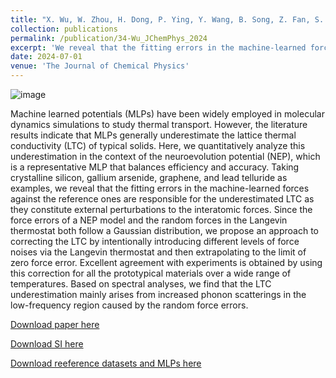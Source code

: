 ```yaml
---
title: "X. Wu, W. Zhou, H. Dong, P. Ying, Y. Wang, B. Song, Z. Fan, S. Xiong, Correcting force error-induced underestimation of lattice thermal conductivity in machine learning molecular dynamics. The Journal of Chemical Physics 161, 014103 (2024)."
collection: publications
permalink: /publication/34-Wu_JChemPhys_2024
excerpt: 'We reveal that the fitting errors in the machine-learned forces against the reference ones are responsible for the underestimated LTC as they constitute external perturbations to the interatomic forces. Since the force errors of a NEP model and the random forces in the Langevin thermostat both follow a Gaussian distribution, we propose an approach to correcting the LTC by intentionally introducing different levels of force noises via the Langevin thermostat and then extrapolating to the limit of zero force error. '
date: 2024-07-01
venue: 'The Journal of Chemical Physics'
---
```

![image](https://github.com/hityingph/hityingph.github.io/assets/54773018/b846f687-edf6-49fd-8fc4-26e379309556)



Machine learned potentials (MLPs) have been widely employed in molecular dynamics simulations to study thermal transport. However, the literature results indicate that MLPs generally underestimate the lattice thermal conductivity (LTC) of typical solids. Here, we quantitatively analyze this underestimation in the context of the neuroevolution potential (NEP), which is a representative MLP that balances efficiency and accuracy. Taking crystalline silicon, gallium arsenide, graphene, and lead telluride as examples, we reveal that the fitting errors in the machine-learned forces against the reference ones are responsible for the underestimated LTC as they constitute external perturbations to the interatomic forces. Since the force errors of a NEP model and the random forces in the Langevin thermostat both follow a Gaussian distribution, we propose an approach to correcting the LTC by intentionally introducing different levels of force noises via the Langevin thermostat and then extrapolating to the limit of zero force error. Excellent agreement with experiments is obtained by using this correction for all the prototypical materials over a wide range of temperatures. Based on spectral analyses, we find that the LTC underestimation mainly arises from increased phonon scatterings in the low-frequency region caused by the random force errors.

[Download paper here](http://hityingph.github.io/files/34-Wu_JChemPhys_2024.pdf)

[Download SI here](https://doi.org/10.1063/5.0213811)

[Download reeference datasets and MLPs here](https://github.com/hityingph/supporting-info)

